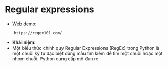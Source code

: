 # Regular expressions

- Web demo:
```commandline
    https://regex101.com/
```
- **Khái niệm**:
- Một biểu thức chính quy Regular Expressions (RegEx) trong Python là một chuỗi ký tự đặc biệt dùng mẫu tìm kiếm để tìm một chuỗi hoặc một nhóm chuỗi. Python cung cấp mô đun re.

